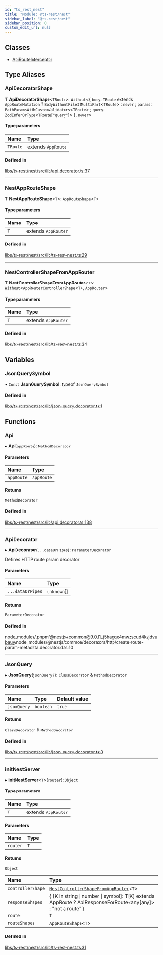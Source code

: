 ```yaml
---
id: "ts_rest_nest"
title: "Module: @ts-rest/nest"
sidebar_label: "@ts-rest/nest"
sidebar_position: 0
custom_edit_url: null
---
```


## Classes

- [ApiRouteInterceptor](../classes/ts_rest_nest.ApiRouteInterceptor.md)

## Type Aliases

### ApiDecoratorShape

Ƭ **ApiDecoratorShape**<`TRoute`\>: `Without`<{ `body`: `TRoute` extends `AppRouteMutation` ? `BodyWithoutFileIfMultiPart`<`TRoute`\> : `never` ; `params`: `PathParamsWithCustomValidators`<`TRoute`\> ; `query`: `ZodInferOrType`<`TRoute`[``"query"``]\>  }, `never`\>

#### Type parameters

| Name | Type |
| :------ | :------ |
| `TRoute` | extends `AppRoute` |

#### Defined in

[libs/ts-rest/nest/src/lib/api.decorator.ts:37](https://github.com/oliverbutler/tscont/blob/a69280b/libs/ts-rest/nest/src/lib/api.decorator.ts#L37)

___

### NestAppRouteShape

Ƭ **NestAppRouteShape**<`T`\>: `AppRouteShape`<`T`\>

#### Type parameters

| Name | Type |
| :------ | :------ |
| `T` | extends `AppRouter` |

#### Defined in

[libs/ts-rest/nest/src/lib/ts-rest-nest.ts:29](https://github.com/oliverbutler/tscont/blob/a69280b/libs/ts-rest/nest/src/lib/ts-rest-nest.ts#L29)

___

### NestControllerShapeFromAppRouter

Ƭ **NestControllerShapeFromAppRouter**<`T`\>: `Without`<`AppRouterControllerShape`<`T`\>, `AppRouter`\>

#### Type parameters

| Name | Type |
| :------ | :------ |
| `T` | extends `AppRouter` |

#### Defined in

[libs/ts-rest/nest/src/lib/ts-rest-nest.ts:24](https://github.com/oliverbutler/tscont/blob/a69280b/libs/ts-rest/nest/src/lib/ts-rest-nest.ts#L24)

## Variables

### JsonQuerySymbol

• `Const` **JsonQuerySymbol**: typeof [`JsonQuerySymbol`](ts_rest_nest.md#jsonquerysymbol)

#### Defined in

[libs/ts-rest/nest/src/lib/json-query.decorator.ts:1](https://github.com/oliverbutler/tscont/blob/a69280b/libs/ts-rest/nest/src/lib/json-query.decorator.ts#L1)

## Functions

### Api

▸ **Api**(`appRoute`): `MethodDecorator`

#### Parameters

| Name | Type |
| :------ | :------ |
| `appRoute` | `AppRoute` |

#### Returns

`MethodDecorator`

#### Defined in

[libs/ts-rest/nest/src/lib/api.decorator.ts:138](https://github.com/oliverbutler/tscont/blob/a69280b/libs/ts-rest/nest/src/lib/api.decorator.ts#L138)

___

### ApiDecorator

▸ **ApiDecorator**(`...dataOrPipes`): `ParameterDecorator`

Defines HTTP route param decorator

#### Parameters

| Name | Type |
| :------ | :------ |
| `...dataOrPipes` | `unknown`[] |

#### Returns

`ParameterDecorator`

#### Defined in

node_modules/.pnpm/@nestjs+common@9.0.11_j5hagqx4mwzscud4kyjdvubauy/node_modules/@nestjs/common/decorators/http/create-route-param-metadata.decorator.d.ts:10

___

### JsonQuery

▸ **JsonQuery**(`jsonQuery?`): `ClassDecorator` & `MethodDecorator`

#### Parameters

| Name | Type | Default value |
| :------ | :------ | :------ |
| `jsonQuery` | `boolean` | `true` |

#### Returns

`ClassDecorator` & `MethodDecorator`

#### Defined in

[libs/ts-rest/nest/src/lib/json-query.decorator.ts:3](https://github.com/oliverbutler/tscont/blob/a69280b/libs/ts-rest/nest/src/lib/json-query.decorator.ts#L3)

___

### initNestServer

▸ **initNestServer**<`T`\>(`router`): `Object`

#### Type parameters

| Name | Type |
| :------ | :------ |
| `T` | extends `AppRouter` |

#### Parameters

| Name | Type |
| :------ | :------ |
| `router` | `T` |

#### Returns

`Object`

| Name | Type |
| :------ | :------ |
| `controllerShape` | [`NestControllerShapeFromAppRouter`](ts_rest_nest.md#nestcontrollershapefromapprouter)<`T`\> |
| `responseShapes` | { [K in string \| number \| symbol]: T[K] extends AppRoute ? ApiResponseForRoute<any[any]\> : "not a route" } |
| `route` | `T` |
| `routeShapes` | `AppRouteShape`<`T`\> |

#### Defined in

[libs/ts-rest/nest/src/lib/ts-rest-nest.ts:31](https://github.com/oliverbutler/tscont/blob/a69280b/libs/ts-rest/nest/src/lib/ts-rest-nest.ts#L31)
